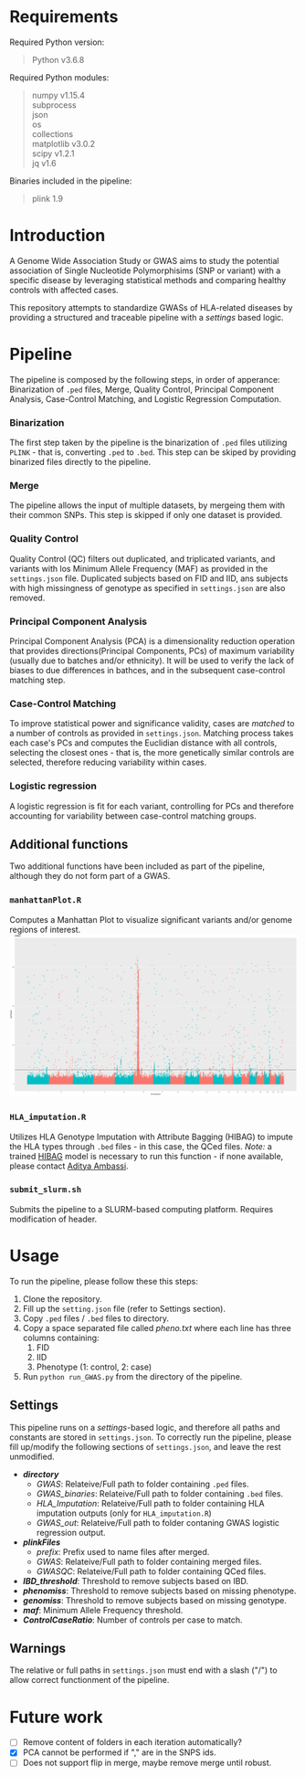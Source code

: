 # Requirements
Required Python version:
> Python v3.6.8 

Required Python modules:
> numpy v1.15.4 <br>
> subprocess <br>
> json <br>
> os <br>
> collections <br>
> matplotlib v3.0.2 <br>
> scipy v1.2.1 <br>
> jq v1.6

Binaries included in the pipeline:
> plink 1.9

# Introduction 
A Genome Wide Association Study or GWAS aims to study the potential association of Single Nucleotide Polymorphisims (SNP or variant) with a specific disease by leveraging statistical methods and comparing healthy controls with affected cases. 

This repository attempts to standardize GWASs of HLA-related diseases by providing a structured and traceable pipeline with a *settings* based logic. 

# Pipeline

The pipeline is composed by the following steps, in order of apperance: Binarization of `.ped` files, Merge, Quality Control, Principal Component Analysis, Case-Control Matching, and Logistic Regression Computation.

### Binarization
The first step taken by the pipeline is the binarization of `.ped` files utilizing `PLINK` - that is, converting `.ped` to `.bed`. This step can be skiped by providing binarized files directly to the pipeline.

### Merge
The pipeline allows the input of multiple datasets, by mergeing them with their common SNPs. This step is skipped if only one dataset is provided. 

### Quality Control 
Quality Control (QC) filters out duplicated, and triplicated variants, and variants with los Minimum Allele Frequency (MAF) as provided in the `settings.json` file. Duplicated subjects based on FID and IID, ans subjects with high missingness of genotype as specified in `settings.json` are also removed. 

### Principal Component Analysis
Principal Component Analysis (PCA) is a dimensionality reduction operation that provides directions(Principal Components, PCs) of maximum variability (usually due to batches and/or ethnicity). It will be used to verify the lack of biases to due differences in bathces, and in the subsequent case-control matching step. 

### Case-Control Matching 
To improve statistical power and significance validity, cases are *matched* to a number of controls as provided in `settings.json`. Matching process takes each case's PCs and computes the Euclidian distance with all controls, selecting the closest ones - that is, the more genetically similar controls are selected, therefore reducing variability within cases.

### Logistic regression
A logistic regression is fit for each variant, controlling for PCs and therefore accounting for variability between case-control matching groups.

## Additional functions
Two additional functions have been included as part of the pipeline, although they do not form part of a GWAS.

### `manhattanPlot.R`
Computes a Manhattan Plot to visualize significant variants and/or genome regions of interest.
![Manhatan Plot](GWAS.png)

### `HLA_imputation.R`
Utilizes HLA Genotype Imputation with Attribute Bagging (HIBAG) to impute the HLA types through `.bed` files - in this case, the QCed files. *Note:* a trained [HIBAG](https://bioconductor.org/packages/release/bioc/html/HIBAG.html) model is necessary to run this function - if none available, please contact [Aditya Ambassi](https://github.com/adiamb).

### `submit_slurm.sh`
Submits the pipeline to a SLURM-based computing platform. Requires modification of header.

# Usage 
To run the pipeline, please follow these this steps:
1. Clone the repository.
2. Fill up the `setting.json` file (refer to Settings section).
3. Copy `.ped` files / `.bed` files to directory.
4. Copy a space separated file called *pheno.txt* where each line has three columns containing:
   1. FID
   2. IID
   3. Phenotype (1: control, 2: case)
5. Run `python run_GWAS.py` from the directory of the pipeline.

## Settings
This pipeline runs on a *settings*-based logic, and therefore all paths and constants are stored in `settings.json`. To correctly run the pipeline, please fill up/modify the following sections of `settings.json`, and leave the rest unmodified.
* ***directory***
  * *GWAS*: Relateive/Full path to folder containing `.ped` files.
  * *GWAS_binaries*: Relateive/Full path to folder containing `.bed` files.
  * *HLA_Imputation*: Relateive/Full path to folder containing HLA imputation outputs (only for `HLA_imputation.R`)
  * *GWAS_out*: Relateive/Full path to folder contaning GWAS logistic regression output.
* ***plinkFiles***
  * *prefix*: Prefix used to name files after merged.
  * *GWAS*: Relateive/Full path to folder containing merged files.
  * *GWASQC*: Relateive/Full path to folder containing QCed files.
* ***IBD_threshold***: Threshold to remove subjects based on IBD.
* ***phenomiss***: Threshold to remove subjects based on missing phenotype.
* ***genomiss***: Threshold to remove subjects based on missing genotype.
* ***maf***: Minimum Allele Frequency threshold.
* ***ControlCaseRatio***: Number of controls per case to match.

## Warnings
The relative or full paths in `settings.json` must end with a slash ("/") to allow correct functionment of the pipeline.

# Future work
- [ ] Remove content of folders in each iteration automatically?
- [X] PCA cannot be performed if "," are in the SNPS ids.
- [ ] Does not support flip in merge, maybe remove merge until robust.
